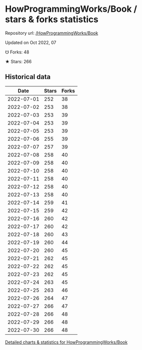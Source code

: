 # HowProgrammingWorks/Book / stars & forks statistics

Repository url: [/HowProgrammingWorks/Book](https://github.com/HowProgrammingWorks/Book)

Updated on Oct 2022, 07

☋ Forks: 48

★ Stars: 266

## Historical data
| Date | Stars | Forks |
|------|-------|-------|
| 2022-07-01 | 252 | 38 | 
| 2022-07-02 | 253 | 38 | 
| 2022-07-03 | 253 | 39 | 
| 2022-07-04 | 253 | 39 | 
| 2022-07-05 | 253 | 39 | 
| 2022-07-06 | 255 | 39 | 
| 2022-07-07 | 257 | 39 | 
| 2022-07-08 | 258 | 40 | 
| 2022-07-09 | 258 | 40 | 
| 2022-07-10 | 258 | 40 | 
| 2022-07-11 | 258 | 40 | 
| 2022-07-12 | 258 | 40 | 
| 2022-07-13 | 258 | 40 | 
| 2022-07-14 | 259 | 41 | 
| 2022-07-15 | 259 | 42 | 
| 2022-07-16 | 260 | 42 | 
| 2022-07-17 | 260 | 42 | 
| 2022-07-18 | 260 | 43 | 
| 2022-07-19 | 260 | 44 | 
| 2022-07-20 | 260 | 45 | 
| 2022-07-21 | 262 | 45 | 
| 2022-07-22 | 262 | 45 | 
| 2022-07-23 | 262 | 45 | 
| 2022-07-24 | 263 | 45 | 
| 2022-07-25 | 263 | 46 | 
| 2022-07-26 | 264 | 47 | 
| 2022-07-27 | 266 | 47 | 
| 2022-07-28 | 266 | 48 | 
| 2022-07-29 | 266 | 48 | 
| 2022-07-30 | 266 | 48 | 


[Detailed charts & statistics for HowProgrammingWorks/Book](https://reviewgithub.com/rep/HowProgrammingWorks/Book)
